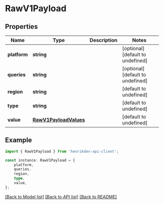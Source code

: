 # RawV1Payload


## Properties

Name | Type | Description | Notes
------------ | ------------- | ------------- | -------------
**platform** | **string** |  | [optional] [default to undefined]
**queries** | **string** |  | [optional] [default to undefined]
**region** | **string** |  | [default to undefined]
**type** | **string** |  | [default to undefined]
**value** | [**RawV1PayloadValues**](RawV1PayloadValues.md) |  | [default to undefined]

## Example

```typescript
import { RawV1Payload } from 'henrikdev-api-client';

const instance: RawV1Payload = {
    platform,
    queries,
    region,
    type,
    value,
};
```

[[Back to Model list]](../README.md#documentation-for-models) [[Back to API list]](../README.md#documentation-for-api-endpoints) [[Back to README]](../README.md)
